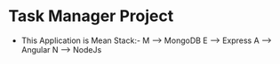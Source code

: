 # Task Manager Project
* This Application is Mean Stack:-
   M --> MongoDB
   E --> Express
   A --> Angular
   N --> NodeJs
###

